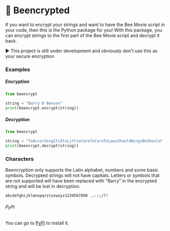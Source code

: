 # 🐝 Beencrypted
 
If you want to encrypt your strings and want to have the Bee Movie script in your code, then this is the Python package for you!
With this package, you can encrypt strings to the first part of the Bee Movie script and decrypt it back.

▶️ This project is still under development and obviously don't use this as your secure encryption

### Examples

##### Encryption
```python
from beencrypt

string = "Barry B Benson"
print(beencrypt.encrypt(string))
```

##### Decryption
```python
from beencrypt

string = "ToAccordingItsItsLittleCareToCareToLawsShouldWingsBeShould"
print(beencrypt.decrypt(string))
```
### Characters

Beencryption only supports the Latin alphabet, numbers and some basic symbols. Decrypted strings will not have capitals. Letters or symbols that are not supported will have been replaced with "Barry" in the encrypted string and will be lost in decryption.

```abcdefghijklmnopqrstuvwxyz1234567890 .,-:;/?!```

###### PyPi
You can go to [PyPi](https://pypi.org/project/beencrypted/) to install it.
